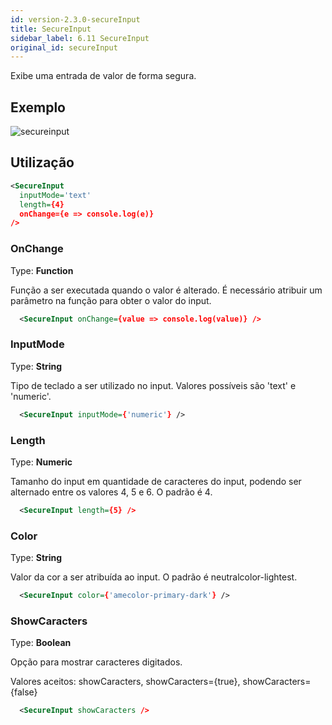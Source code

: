 ```yaml
---
id: version-2.3.0-secureInput
title: SecureInput
sidebar_label: 6.11 SecureInput
original_id: secureInput
---
```


Exibe uma entrada de valor de forma segura.

## Exemplo

![secureinput](assets/images_components/v2.0.0/secureinput.png)

## Utilização

```xml
<SecureInput
  inputMode='text'
  length={4}
  onChange={e => console.log(e)}
/>
```

### OnChange
Type: **Function**

Função a ser executada quando o valor é alterado. É necessário atribuir um parâmetro na função para obter o valor do input.

```xml
  <SecureInput onChange={value => console.log(value)} />
```

### InputMode
Type: **String**

Tipo de teclado a ser utilizado no input. Valores possíveis são 'text' e 'numeric'.

```xml
  <SecureInput inputMode={'numeric'} />
```

### Length
Type: **Numeric**

Tamanho do input em quantidade de caracteres do input, podendo ser alternado entre os valores 4, 5 e 6. O padrão é 4.

```xml
  <SecureInput length={5} />
```

### Color
Type: **String**

Valor da cor a ser atribuída ao input. O padrão é neutralcolor-lightest.

```xml
  <SecureInput color={'amecolor-primary-dark'} />
```

### ShowCaracters
Type: **Boolean**

Opção para mostrar caracteres digitados. 

Valores aceitos: showCaracters, showCaracters={true}, showCaracters={false}

```xml
  <SecureInput showCaracters />
```